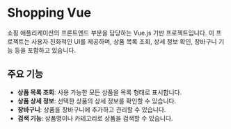# Shopping Vue

쇼핑 애플리케이션의 프론트엔드 부분을 담당하는 Vue.js 기반 프로젝트입니다. 이 프로젝트는 사용자 친화적인 UI를 제공하며, 상품 목록 조회, 상세 정보 확인, 장바구니 기능 등을 포함하고 있습니다.

## 주요 기능

- **상품 목록 조회**: 사용 가능한 모든 상품을 목록 형태로 표시합니다.
- **상품 상세 정보**: 선택한 상품의 상세 정보를 확인할 수 있습니다.
- **장바구니**: 상품을 장바구니에 추가하고 관리할 수 있습니다.
- **검색 기능**: 상품명이나 카테고리로 상품을 검색할 수 있습니다.
